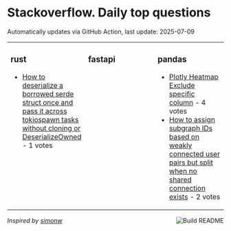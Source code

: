 # Stackoverflow. Daily top questions 

Automatically updates via GitHub Action, last update: <!-- date starts -->2025-07-09<!-- date ends -->


<table><tr><td valign="top" width="33%">

### rust
<!-- rust starts -->
* [How to deserialize a borrowed serde struct once and pass it across tokiospawn tasks without cloning or DeserializeOwned](https://stackoverflow.com/questions/79695449/how-to-deserialize-a-borrowed-serde-struct-once-and-pass-it-across-tokiospawn) - 1 votes
<!-- rust ends -->
</td><td valign="top" width="34%">


### fastapi
<!-- fastapi starts -->

<!-- fastapi ends -->
</td><td valign="top" width="34%">


### pandas
<!-- pandas starts -->
* [Plotly Heatmap Exclude specific column](https://stackoverflow.com/questions/79694270/plotly-heatmap-exclude-specific-column) - 4 votes
* [How to assign subgraph IDs based on weakly connected user pairs but split when no shared connection exists](https://stackoverflow.com/questions/79695981/how-to-assign-subgraph-ids-based-on-weakly-connected-user-pairs-but-split-when) - 2 votes
<!-- pandas ends -->
</td></tr></table>

<a href="https://github.com/hp0404/hp0404/actions"><img src="https://github.com/hp0404/hp0404/workflows/Build%20README/badge.svg" align="right" alt="Build README"></a> <p>*Inspired by  [simonw](https://github.com/simonw/simonw)*</p>
